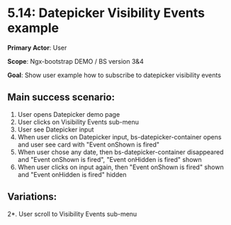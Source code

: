 5.14: Datepicker Visibility Events example
==========================================
**Primary Actor**: User

**Scope**: Ngx-bootstrap DEMO / BS version 3&4

**Goal**: Show user example how to subscribe to datepicker visibility events

Main success scenario:
----------------------
1. User opens Datepicker demo page
2. User clicks on Visibility Events sub-menu
3. User see Datepicker input
4. When user clicks on Datepicker input, bs-datepicker-container opens and user see card with "Event onShown is fired"
5. When user chose any date, then bs-datepicker-container disappeared and "Event onShown is fired", "Event onHidden is fired" shown
6. When user clicks on input again, then "Event onShown is fired" shown and "Event onHidden is fired" hidden

Variations:
-----------
2*. User scroll to Visibility Events sub-menu
